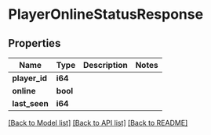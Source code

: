 # PlayerOnlineStatusResponse

## Properties

Name | Type | Description | Notes
------------ | ------------- | ------------- | -------------
**player_id** | **i64** |  | 
**online** | **bool** |  | 
**last_seen** | **i64** |  | 

[[Back to Model list]](../README.md#documentation-for-models) [[Back to API list]](../README.md#documentation-for-api-endpoints) [[Back to README]](../README.md)


